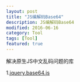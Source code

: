 ```yaml
---
layout: post
title: "JS编解码Base64"
description: JS编解码Base64
modified: 2016-06-16
category: Tool
tags: [Tool]
featured: true
---
```


解决原生JS中文乱码问题的库

1.[jquery.base64.js](https://github.com/yckart/jquery.base64.js)